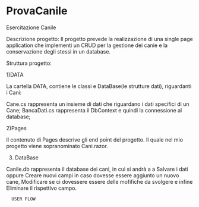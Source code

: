 # ProvaCanile
Esercitazione Canile

Descrizione progetto:
Il progetto prevede la realizzazione di una single page application che implementi un CRUD per la gestione dei canie e la conservazione degli stessi in un database.

Struttura progetto:

1)DATA

La cartella DATA, contiene le classi e DataBase(le strutture dati), riguardanti i Cani:

Cane.cs rappresenta un insieme di dati che riguardano i dati specifici di un Cane;
BancaDati.cs rappresenta il DbContext e quindi la connessione al database;

2)Pages 

Il contenuto di Pages descrive gli end point del progetto.
Il quale nel mio progetto viene sopranominato Cani.razor. 

3) DataBase

Canile.db rappresenta il database dei cani, in cui si andrà a a Salvare i dati oppure Creare nuovi campi in caso dovesse essere aggiunto un nuovo cane,
Modificare se ci dovessere essere delle mofifiche da svolgere e infine Eliminare il rispettivo campo.

      USER FLOW
